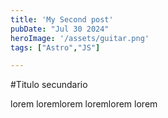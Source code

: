 ```yaml
---
title: 'My Second post'
pubDate: "Jul 30 2024"
heroImage: '/assets/guitar.png'
tags: ["Astro","JS"]

---
```


#Titulo secundario

lorem loremlorem loremlorem lorem
